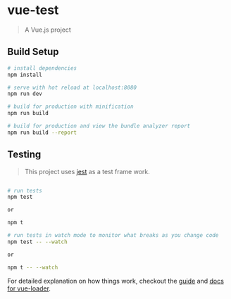 # vue-test

> A Vue.js project

## Build Setup

``` bash
# install dependencies
npm install

# serve with hot reload at localhost:8080
npm run dev

# build for production with minification
npm run build

# build for production and view the bundle analyzer report
npm run build --report
```

## Testing

> This project uses [jest]() as a test frame work. 

``` bash 

# run tests
npm test

or 

npm t 

# run tests in watch mode to monitor what breaks as you change code 
npm test -- --watch

or 

npm t -- --watch 
```
For detailed explanation on how things work, checkout the [guide](http://vuejs-templates.github.io/webpack/) and [docs for vue-loader](http://vuejs.github.io/vue-loader).

